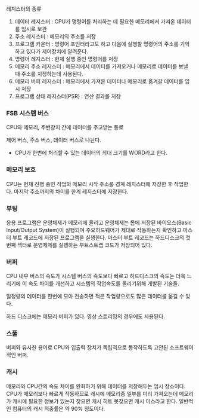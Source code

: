 

레지스터의 종류
1. 데이터 레지스터 : CPU가 명령어를 처리하는 데 필요한 메모리에서 가져온 데이터를 임시로 보관
2. 주소 레지스터 : 메모리의 주소를 저장
3. 프로그램 카운터 : 명령어 포인터라고도 하고 다음에 실행할 명령어의 주소를 기억하고 있다가 제어장치에 알려준다.
4. 명령어 레지스터 : 현재 실행 중인 명령어를 저장
5. 메모리 주소 레지스터 : 메모리에서 데이터를 가져오거나 메모리로 데이터를 보낼 때 주소를 지정하는데 사용된다.
6. 메모리 버퍼 레지스터 : 메모리에서 가져온 데이터나 메모리로 옮겨갈 데이터를 임시 저장
7. 프로그램 상태 레지스터(PSR) : 연산 결과를 저장

### FSB 시스템 버스

CPU와 메모리, 주변장치 간에 데이터를 주고받는 통로

제어 버스, 주소 버스, 데이터 버스로 나뉜다.

* CPU가 한번에 처리할 수 있는 데이터의 최대 크기를 WORD라고 한다.

### 메모리 보호

CPU는 현재 진행 중인 작업의 메모리 시작 주소를 경계 레지스터에 저장한 후 작업한다. 마지막 주소까지의 차이를 한계 레지스터에 저장한다.

### 부팅

응용 프로그램은 운영체제가 메모리에 올리고 운영체제는 롬에 저장된 바이오스(Basic Input/Output System)이 실행되며 주요하드웨어가 제대로 작동하는지 확인하고 마스터 부트 레코드에 저장된 프로그램을 실행한다. 마스터 부트 레코드는 하드디스크의 첫번째 섹터로 운영체제를 실행하는 부트스트랩 코드가 저장되어 있다.

### 버퍼

CPU 내부 버스의 속도가 시스템 버스의 속도보다 빠르고 하드디스크의 속도는 더욱 느리기에 이 속도 차이를 개선하고 시스템의 작업속도를 올리기위해 개발된 기술들.

일정량의 데이터를 한번에 모아 전송하면 적은 작업량으로도 많은 데이터를 옮길 수 있다.

하드 디스크에는 메모리 버퍼가 있다. 영상 스트리밍의 경우에도 사용된다.

### 스풀
버퍼와 유사한 용어로 CPU와 입출력 장치가 독립적으로 동작하도록 고안된 소프트웨어적인 버퍼.

### 캐시

메모리와 CPU간의 속도 차이를 완화하기 위해 데이터를 저장해두는 임시 장소이다. CPU가 메모리보다 빠르게 작동하므로 캐시에 메모리중 일부를 미리 가져오는데 메모리가 캐시에 필요한 정보가 있는지 찾으면 캐시 히트 못찾으면 캐시 미스라고 한다. 일반적인 컴퓨터의 캐시 적중률은 약 90% 정도이다.

